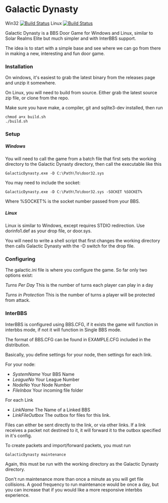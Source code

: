 # Galactic Dynasty

Win32 [![Build Status](http://magickabbs.com:8080/buildStatus/icon?job=GalacticDynasty-Win32)](http://magickabbs.com:8080/job/GalacticDynasty-Win32)
Linux [![Build Status](http://magickabbs.com:8080/buildStatus/icon?job=GalacticDynasty-Linux)](http://magickabbs.com:8080/job/GalacticDynasty-Linux)

Galactic Dynasty is a BBS Door Game for Windows and Linux, similar to Solar Realms Elite
but much simpler and with InterBBS support.

The idea is to start with a simple base and see where we can go from there in making a 
new, interesting and fun door game.

### Installation

On windows, it's easiest to grab the latest binary from the releases page and unzip it somewhere.

On Linux, you will need to build from source. Either grab the latest source zip file, or clone from the repo.

Make sure you have make, a compiler, git and sqlite3-dev installed, then run 

    chmod a+x build.sh
    ./build.sh

### Setup

##### Windows

You will need to call the game from a batch file that first sets the working directory to the Galactic Dynasty directory, then call the executable like this

    GalacticDynasty.exe -D C:\Path\To\door32.sys

You may need to include the socket:

    GalacticDynasty.exe -D C:\Path\To\door32.sys -SOCKET %SOCKET%

Where %SOCKET% is the socket number passed from your BBS.


##### Linux

Linux is similar to Windows, except requires STDIO redirection. Use dorinfo1.def as your drop file, or door.sys.

You will need to write a shell script that first changes the working directory then calls Galactic Dynasty with the -D switch for the drop file.

### Configuring

The galactic.ini file is where you configure the game. So far only two options exist:

*Turns Per Day* This is the number of turns each player can play in a day

*Turns in Protection* This is the number of turns a player will be protected from attack.

### InterBBS

InterBBS is configured using BBS.CFG, if it exists the game will function in interbbs mode, if not it will function in Single BBS mode.

The format of BBS.CFG can be found in EXAMPLE.CFG included in the distribution.

Basically, you define settings for your node, then settings for each link.

For your node:

 * *SystemName* Your BBS Name
 * *LeagueNo* Your League Number
 * *NodeNo* Your Node Number
 * *FileInbox* Your incoming file folder

For each Link

 * *LinkName* The Name of a Linked BBS
 * *LinkFileOutbox* The outbox for files for this link.

Files can either be sent directly to the link, or via other links. If a link receives a packet not destined to it, it will forward it to the outbox specified in it's config.

To create packets and import/forward packets, you must run 

    GalacticDynasty maintenance
    
Again, this must be run with the working directory as the Galactic Dynasty directory. 

Don't run maintenance more than once a minute as you will get file collisions. A good frequency to run maintenance would be once a day, but you can increase that if you would like a more responsive interbbs experience.

